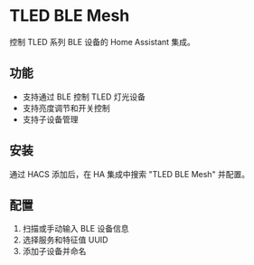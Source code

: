 # TLED BLE Mesh

控制 TLED 系列 BLE 设备的 Home Assistant 集成。

## 功能
- 支持通过 BLE 控制 TLED 灯光设备
- 支持亮度调节和开关控制
- 支持子设备管理

## 安装
通过 HACS 添加后，在 HA 集成中搜索 "TLED BLE Mesh" 并配置。

## 配置
1. 扫描或手动输入 BLE 设备信息
2. 选择服务和特征值 UUID
3. 添加子设备并命名